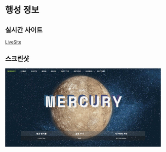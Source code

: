 # 행성 정보

## 실시간 사이트

[LiveSite](https://hyojuns.github.io/planet/)

## 스크린샷

![이미지](./screenshots/main.png)